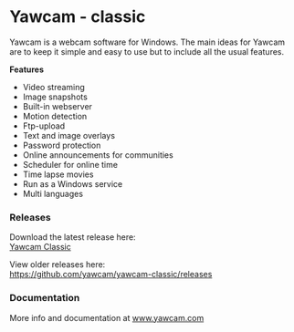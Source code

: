 # Yawcam - classic
Yawcam is a webcam software for Windows. The main ideas for Yawcam are to keep it simple and easy to use but to include all the usual features.

**Features**
* Video streaming
* Image snapshots
* Built-in webserver
* Motion detection
* Ftp-upload
* Text and image overlays
* Password protection
* Online announcements for communities
* Scheduler for online time
* Time lapse movies
* Run as a Windows service
* Multi languages

### Releases
Download the latest release here:  
[Yawcam Classic](https://github.com/yawcam/yawcam-classic/releases/latest/download/yawcam_install.exe)

View older releases here:  
https://github.com/yawcam/yawcam-classic/releases

### Documentation
More info and documentation at www.yawcam.com

